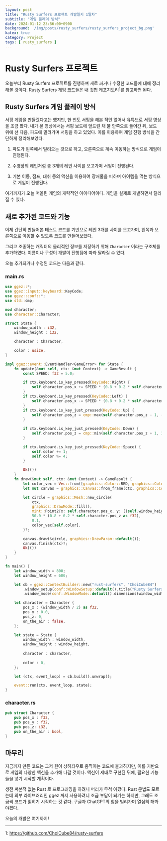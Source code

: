 ```yaml
---
layout: post
title: "Rusty Surfers 프로젝트 개발일지 1일차"
subtitle: "게임 플레이 방식"
date: 2024-01-12 23:56:00+0900
background: '/img/posts/rusty_surfers/rusty_surfers_project_bg.png'
katex: true
category: Project
tags: [ rusty_surfers ]
---
```


# Rusty Surfers 프로젝트

오늘부터 Rusty Surfers 프로젝트를 진행하며 새로 짜거나 수정한 코드들에 대해 정리해볼 것이다. Rusty Surfers 게임 코드들은 내 깃헙 레포지토리<sup>[1](#footnote_1)</sup>를 참고하면 된다.

## Rusty Surfers 게임 플레이 방식

서핑 게임을 만들겠다고는 했지만, 한 번도 서핑을 해본 적인 없어서 유튜브로 서핑 영상을 조금 봤다. 내가 본 영상에서는 서핑 보드에 엎드린 채 물 안쪽으로 들어간 뒤, 보드 위에 선 다음, 파도에 밀려가며 서핑을 하고 있었다. 이를 이용하여 게임 진행 방식을 간단하게 정리해보았다.

1. 파도가 왼쪽에서 밀려오는 것으로 하고, 오른쪽으로 계속 이동하는 방식으로 게임이 진행된다.

2. 수영장의 레인처럼 총 3개의 레인 사이를 오고가며 서핑이 진행된다.

3. 기본 이동, 점프, 대쉬 등의 액션을 이용하여 장애물을 피하며 아이템을 먹는 방식으로 게임이 진행된다.

여기까지가 오늘 떠올린 게임의 개략적인 아이디어이다. 게임을 실제로 개발하면서 달라질 수 있다.

## 새로 추가된 코드와 기능

어제 간단히 만들어본 테스트 코드를 기반으로 레인 3개를 사이를 오고가며, 왼쪽과 오른쪽으로 이동할 수 있도록 코드를 만들어보았다.

그리고 조종하는 캐릭터의 물리적인 정보를 저장하기 위해 `Character` 이라는 구조체를 추가하였다. 이름이나 구성이 개발이 진행됨에 따라 달라질 수 있다.

오늘 추가되거나 수정된 코드는 다음과 같다.


### main.rs

```rust
use ggez::*;
use ggez::input::keyboard::KeyCode;
use ggez::conf::*;
use std::cmp;

mod character;
use character::Character;

struct State {
    window_width : i32,
    window_height : i32,

    character : Character,

    color : usize,
}

impl ggez::event::EventHandler<GameError> for State {
    fn update(&mut self, ctx: &mut Context) -> GameResult {
        const SPEED: f32 = 5.0;

        if ctx.keyboard.is_key_pressed(KeyCode::Right) {
            self.character.pos_x += SPEED * (0.8 + 0.2 * self.character.pos_z as f32);
        }
        if ctx.keyboard.is_key_pressed(KeyCode::Left) {
            self.character.pos_x -= SPEED * (0.8 + 0.2 * self.character.pos_z as f32);
        }
        if ctx.keyboard.is_key_just_pressed(KeyCode::Up) {
            self.character.pos_z = cmp::max(self.character.pos_z - 1, -1);
        }
        
        if ctx.keyboard.is_key_just_pressed(KeyCode::Down) {
            self.character.pos_z = cmp::min(self.character.pos_z + 1, 1);
        }

        if ctx.keyboard.is_key_just_pressed(KeyCode::Space) {
            self.color += 1;
            self.color %= 4;
        }

        Ok(())
    }
    fn draw(&mut self, ctx: &mut Context) -> GameResult {
        let color_vec = Vec::from([graphics::Color::RED, graphics::Color::YELLOW, graphics::Color::GREEN, graphics::Color::BLUE]);
        let mut canvas = graphics::Canvas::from_frame(ctx, graphics::Color::BLACK);

        let circle = graphics::Mesh::new_circle(
            ctx,
            graphics::DrawMode::fill(),
            mint::Point2{x: self.character.pos_x, y: ((self.window_height / 2) + self.character.pos_z * 200) as f32},
            50.0 * (0.8 + 0.2 * self.character.pos_z as f32),
            0.1,
            color_vec[self.color],
        )?;

        canvas.draw(&circle, graphics::DrawParam::default());
        canvas.finish(ctx)?;
        Ok(())
    }
}

fn main() {
    let window_width = 800;
    let window_height = 600;

    let cb = ggez::ContextBuilder::new("rust-surfers", "ChoiCube84")
        .window_setup(conf::WindowSetup::default().title("Rusty Surfers"))
        .window_mode(conf::WindowMode::default().dimensions(window_width as f32, window_height as f32));

    let character = Character {
        pos_x : (window_width / 2) as f32,
        pos_y : 0.0,
        pos_z: 0,
        on_the_air : false,
    };

    let state = State {
        window_width : window_width,
        window_height : window_height,
        
        character : character,
        
        color : 0,
    };

    let (ctx, event_loop) = cb.build().unwrap();

    event::run(ctx, event_loop, state);
}
```

### character.rs

```rust
pub struct Character {
    pub pos_x : f32,
    pub pos_y : f32,
    pub pos_z: i32,
    pub on_the_air : bool,
}
```

## 마무리

지금까지 만든 코드는 그저 원이 상하좌우로 움직이는 코드에 불과하지만, 이를 기반으로 게임의 다양한 액션을 추가해 나갈 것이다. 액션이 제대로 구현된 뒤에, 필요한 기능들을 넣기 시작할 계획이다.

생전 써본적 없는 Rust 로 프로그래밍을 하려니 머리가 무척 아팠다. Rust 문법도 모르는데 외부 라이브러리인 ggez 까지 사용하려니 조금 부담이 되기는 하지만, 그래도 조금씩 코드가 읽히기 시작하는 것 같다. 구글과 ChatGPT의 힘을 빌리가며 열심히 해봐야겠다. 

오늘의 개발은 여기까지!

- - -
<a name="footnote_1">1</a>: <https://github.com/ChoiCube84/rusty-surfers>  
